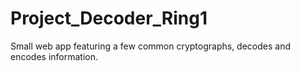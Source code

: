 # Project_Decoder_Ring1

Small web app featuring a few common cryptographs, decodes and encodes information.
